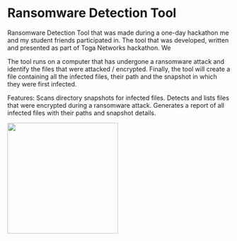 ﻿# Ransomware Detection Tool
 
 Ransomware Detection Tool that was made during a one-day hackathon me and my student friends participated in.
 The tool that was developed, written and presented as part of Toga Networks hackathon.
 We 
 
The tool runs on a computer that has undergone a ransomware attack and  identify the files that were attacked / encrypted.
Finally, the tool will create a file containing all the infected files, their path and the snapshot in which they were first infected.

Features:
Scans directory snapshots for infected files.
Detects and lists files that were encrypted during a ransomware attack.
Generates a report of all infected files with their paths and snapshot details.
 
 <img align="center" width="250" height="250" src="https://media.licdn.com/dms/image/C4D0BAQEy_vhlvehQAw/company-logo_200_200/0/1614683379691?e=2147483647&v=beta&t=wiTqsovKvcFbCPHrpVXc3F_wZvsTDLYnrssvCKeWSvc">

